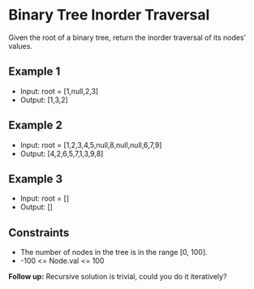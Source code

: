 # Binary Tree Inorder Traversal

Given the root of a binary tree, return the inorder traversal of its nodes' values.

## Example 1

- Input: root = [1,null,2,3]
- Output: [1,3,2]

## Example 2

- Input: root = [1,2,3,4,5,null,8,null,null,6,7,9]
- Output: [4,2,6,5,7,1,3,9,8]

## Example 3

- Input: root = []
- Output: []

## Constraints

- The number of nodes in the tree is in the range [0, 100].
- -100 <= Node.val <= 100

**Follow up:** Recursive solution is trivial, could you do it iteratively?
